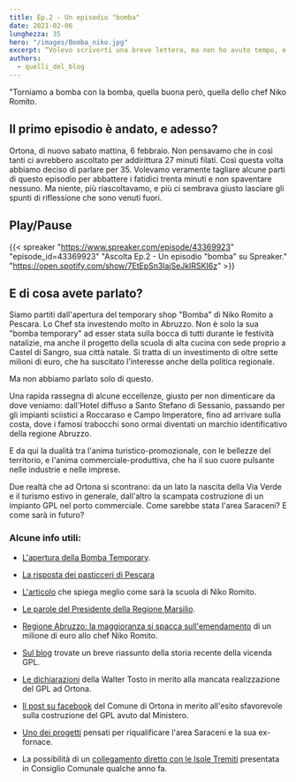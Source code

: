```yaml
---
title: Ep.2 - Un episodio "bomba"
date: 2021-02-06
lunghezza: 35
hero: "/images/Bomba_niko.jpg"
excerpt: “Volevo scriverti una breve lettera, ma non ho avuto tempo, e quindi te ne scrivo una più lunga.”
authors:
  - quelli_del_blog
---
```


"Torniamo a bomba con la bomba, quella buona però, quella dello chef Niko Romito.

<!--more-->

## Il primo episodio è andato, e adesso?

Ortona, di nuovo sabato mattina, 6 febbraio. Non pensavamo che in così tanti ci avrebbero ascoltato per addirittura 27 minuti filati. Così questa volta abbiamo deciso di parlare per 35. Volevamo veramente tagliare alcune parti di questo episodio per abbattere i fatidici trenta minuti e non spaventare nessuno. Ma niente, più riascoltavamo, e più ci sembrava giusto lasciare gli spunti di riflessione che sono venuti fuori.

## Play/Pause

{{< spreaker "https://www.spreaker.com/episode/43369923"  "episode_id=43369923" "Ascolta Ep.2 - Un episodio &quot;bomba&quot; su Spreaker." "https://open.spotify.com/show/7EtEpSn3lajSeJkIRSKI6z" >}}



## E di cosa avete parlato?

Siamo partiti dall'apertura del temporary shop "Bomba" di Niko Romito a Pescara. Lo Chef sta investendo molto in Abruzzo. Non è solo la sua "bomba temporary" ad esser stata sulla bocca di tutti durante le festività natalizie, ma anche il progetto della scuola di alta cucina con sede proprio a Castel di Sangro, sua città natale. Si tratta di un investimento di oltre sette milioni di euro, che ha suscitato l’interesse anche della politica regionale.

Ma non abbiamo parlato solo di questo.

Una rapida rassegna di alcune eccellenze, giusto per non dimenticare da dove veniamo: dall'Hotel diffuso a Santo Stefano di Sessanio, passando per gli impianti sciistici a Roccaraso e Campo Imperatore, fino ad arrivare sulla costa, dove i famosi trabocchi sono ormai diventati un marchio identificativo della regione Abruzzo.

E da qui la dualità tra l'anima turistico-promozionale, con le bellezze del territorio, e l'anima commerciale-produttiva, che ha il suo cuore pulsante nelle industrie e nelle imprese.

Due realtà che ad Ortona si scontrano: da un lato la nascita della Via Verde e il turismo estivo in generale, dall'altro la scampata costruzione di un impianto GPL nel porto commerciale. Come sarebbe stata l'area Saraceni? E come sarà in futuro?

### Alcune info utili:

- [L'apertura della Bomba Temporary](https://www.scattidigusto.it/2020/12/28/bomba-temporary-di-niko-romito-vergogna-o-geniale-colpo-di-marketing/).

- [La risposta dei pasticceri di Pescara](https://www.virtuquotidiane.it/cronaca/bomba-day-a-pescara-per-lepifania-cosi-i-pasticceri-rispondono-a-niko-romito.html)

- [L'articolo](https://roma.corriere.it/notizie/arte_e_cultura/21_gennaio_24/chef-niko-romito-apre-scuola-alta-formazione-la-sapienza-roma-bd044876-5e2f-11eb-9d4d-6cce1a220c09.shtml) che spiega meglio come sarà la scuola di Niko Romito.

- [Le parole del Presidente della Regione Marsilio](https://www.chietitoday.it/politica/niko-romito-scuola-abruzzo-marsilio-regione.html).

- [Regione Abruzzo: la maggioranza si spacca sull'emendamento](https://www.chietitoday.it/attualita/chef-niko-romito-regione-abruzzo-un-milione-euro-polemiche.html) di un milione di euro allo chef Niko Romito.

- [Sul blog](https://www.66026ilblog.com/single-post/2017/10/21/gpl-verso-lo-stop-i-commenti-della-politica-locale-sul-parere-dellautorit%C3%A0-portuale) trovate un breve riassunto della storia recente della vicenda GPL.

- [Le dichiarazioni](https://www.ilcentro.it/abruzzo/la-walter-tosto-conquista-l-ex-terminal-petrolifero-di-trieste-peccato-per-l-abruzzo-1.2544515) della Walter Tosto in merito alla mancata realizzazione del GPL ad Ortona.

- [Il post su facebook](https://www.facebook.com/permalink.php?story_fbid=2842803009300099&id=1570274993219580&comment_id=2842827879297612) del Comune di Ortona in merito all'esito sfavorevole sulla costruzione del GPL avuto dal Ministero.

- [Uno dei progetti](https://www.ilcentro.it/chieti/al-posto-delle-ex-fornaci-case-da-sogno-e-parcheggi-1.1348872) pensati per riqualificare l'area Saraceni e la sua ex-fornace.

- La possibilità di un [collegamento diretto con le Isole Tremiti](https://www.ilcentro.it/chieti/aliscafo-ortona-tremiti-chiesto-il-collegamento-1.1983942) presentata in Consiglio Comunale qualche anno fa.








